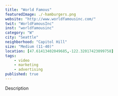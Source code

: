 ```yaml
---
title: "World Famous"
featuredImage: ./-hamburgers.png
website: "http://www.worldfamousinc.com/"
twit: "WorldFamousInc"
inst: "worldfamousinc"
category: "W"
city: "Seattle"
neighborhood: "Capitol Hill"
size: "Medium (11-40)"
location: [47.61413402049685,-122.32017423099758]
tags:
    - video
    - marketing
    - advertising
published: true
---
```


Description
